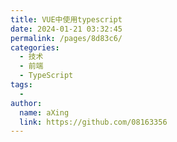 ```yaml
---
title: VUE中使用typescript
date: 2024-01-21 03:32:45
permalink: /pages/8d83c6/
categories:
  - 技术
  - 前端
  - TypeScript
tags:
  - 
author: 
  name: aXing
  link: https://github.com/08163356
---
```

